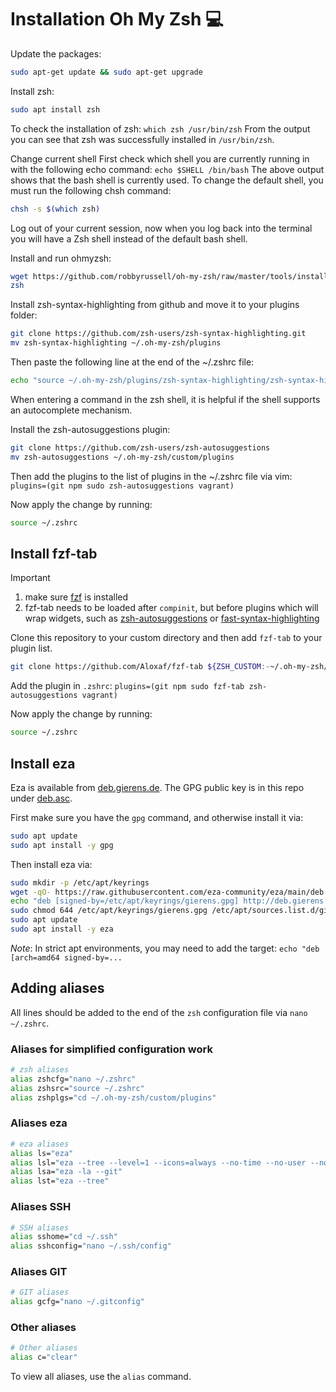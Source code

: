 # Installation Oh My Zsh 💻



Update the packages:
```bash
sudo apt-get update && sudo apt-get upgrade
```

Install zsh:
```bash
sudo apt install zsh
```

To check the installation of zsh: `which zsh /usr/bin/zsh` From the output you can see that zsh was successfully installed in `/usr/bin/zsh`.

Change current shell First check which shell you are currently running in with the following echo command: `echo $SHELL /bin/bash` The above output shows that the bash shell is currently used. To change the default shell, you must run the following chsh command:

```bash
chsh -s $(which zsh)
```

Log out of your current session, now when you log back into the terminal you will have a Zsh shell instead of the default bash shell.

Install and run ohmyzsh:

```bash
wget https://github.com/robbyrussell/oh-my-zsh/raw/master/tools/install.sh -O - | zsh
zsh
```

Install zsh-syntax-highlighting from github and move it to your plugins folder:

```bash
git clone https://github.com/zsh-users/zsh-syntax-highlighting.git
mv zsh-syntax-highlighting ~/.oh-my-zsh/plugins
```

Then paste the following line at the end of the ~/.zshrc file:

```bash
echo "source ~/.oh-my-zsh/plugins/zsh-syntax-highlighting/zsh-syntax-highlighting.zsh" >> ~/.zshrc
```

When entering a command in the zsh shell, it is helpful if the shell supports an autocomplete mechanism.

Install the zsh-autosuggestions plugin:

```bash
git clone https://github.com/zsh-users/zsh-autosuggestions
mv zsh-autosuggestions ~/.oh-my-zsh/custom/plugins
```

Then add the plugins to the list of plugins in the ~/.zshrc file via vim: `plugins=(git npm sudo zsh-autosuggestions vagrant)`

Now apply the change by running:

```bash
source ~/.zshrc
```

## Install fzf-tab

> [!IMPORTANT]
>
> 1. make sure [fzf](https://github.com/junegunn/fzf)  is installed
> 2. fzf-tab needs to be loaded after `compinit`, but before plugins which will wrap widgets, such as [zsh-autosuggestions](https://github.com/zsh-users/zsh-autosuggestions) or [fast-syntax-highlighting](https://github.com/zdharma-continuum/fast-syntax-highlighting)

Clone this repository to your custom directory and then add `fzf-tab` to your plugin list.

```bash
git clone https://github.com/Aloxaf/fzf-tab ${ZSH_CUSTOM:-~/.oh-my-zsh/custom}/plugins/fzf-tab
```

Add the plugin in `.zshrc`: `plugins=(git npm sudo fzf-tab zsh-autosuggestions vagrant)`

Now apply the change by running:

```bash
source ~/.zshrc
```

## Install eza

Eza is available from [deb.gierens.de](http://deb.gierens.de). The GPG public
key is in this repo under [deb.asc](/deb.asc).

First make sure you have the `gpg` command, and otherwise install it via:

```bash
sudo apt update
sudo apt install -y gpg
```

Then install eza via:

```bash
sudo mkdir -p /etc/apt/keyrings
wget -qO- https://raw.githubusercontent.com/eza-community/eza/main/deb.asc | sudo gpg --dearmor -o /etc/apt/keyrings/gierens.gpg
echo "deb [signed-by=/etc/apt/keyrings/gierens.gpg] http://deb.gierens.de stable main" | sudo tee /etc/apt/sources.list.d/gierens.list
sudo chmod 644 /etc/apt/keyrings/gierens.gpg /etc/apt/sources.list.d/gierens.list
sudo apt update
sudo apt install -y eza
```
_Note_: In strict apt environments, you may need to add the target: `echo "deb [arch=amd64 signed-by=...` 

## Adding aliases

All lines should be added to the end of the `zsh` configuration file via `nano ~/.zshrc`.

### Aliases for simplified configuration work

```bash
# zsh aliases
alias zshcfg="nano ~/.zshrc"
alias zshsrc="source ~/.zshrc"
alias zshplgs="cd ~/.oh-my-zsh/custom/plugins"
```

### Aliases eza

```bash
# eza aliases
alias ls="eza"
alias lsl="eza --tree --level=1 --icons=always --no-time --no-user --no-permissions"
alias lsa="eza -la --git"
alias lst="eza --tree"
```

### Aliases SSH

```bash
# SSH aliases
alias sshome="cd ~/.ssh"
alias sshconfig="nano ~/.ssh/config"
```

### Aliases GIT

```bash
# GIT aliases
alias gcfg="nano ~/.gitconfig"
```

### Other aliases

```bash
# Other aliases
alias c="clear"
```

To view all aliases, use the `alias` command.














